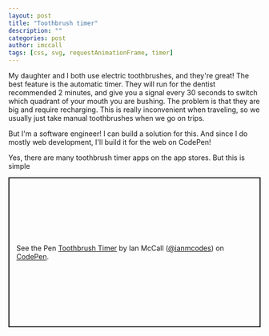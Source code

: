 ```yaml
---
layout: post
title: "Toothbrush timer"
description: ""
categories: post
author: imccall
tags: [css, svg, requestAnimationFrame, timer]
---
```


My daughter and I both use electric toothbrushes, and they're great! The best feature is the automatic timer. They will run for the dentist recommended 2 minutes, and give you a signal every 30 seconds to switch which quadrant of your mouth you are bushing. The problem is that they are big and require recharging. This is really inconvenient when traveling, so we usually just take manual toothbrushes when we go on trips.

But I'm a software engineer! I can build a solution for this. And since I do mostly web development, I'll build it for the web on CodePen!

Yes, there are many toothbrush timer apps on the app stores. But this is simple

<p class="codepen" data-height="300" data-default-tab="html,result" data-slug-hash="GgoMmOr" data-pen-title="Toothbrush Timer" data-user="ianmcodes" style="height: 300px; box-sizing: border-box; display: flex; align-items: center; justify-content: center; border: 2px solid; margin: 1em 0; padding: 1em;">
  <span>See the Pen <a href="https://codepen.io/ianmcodes/pen/GgoMmOr">
  Toothbrush Timer</a> by Ian McCall (<a href="https://codepen.io/ianmcodes">@ianmcodes</a>)
  on <a href="https://codepen.io">CodePen</a>.</span>
</p>
<script async src="https://public.codepenassets.com/embed/index.js"></script>
